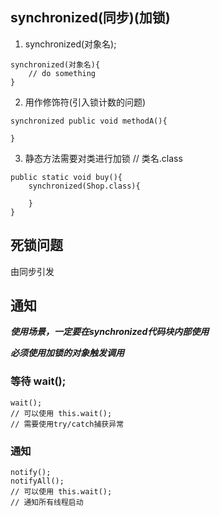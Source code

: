 ## synchronized(同步)(加锁)

1. synchronized(对象名);

```
synchronized(对象名){
	// do something
}
```

2. 用作修饰符(引入锁计数的问题)

```
synchronized public void methodA(){
	
}
```

3. 静态方法需要对类进行加锁 // 类名.class

```
public static void buy(){
	synchronized(Shop.class){
		
	}
}
```

## 死锁问题

由同步引发

## 通知

***使用场景，一定要在synchronized代码块内部使用*** 

***必须使用加锁的对象触发调用*** 

### 等待 wait();

```
wait();
// 可以使用 this.wait();
// 需要使用try/catch捕获异常
```

### 通知 

```
notify();
notifyAll();
// 可以使用 this.wait();
// 通知所有线程启动
```